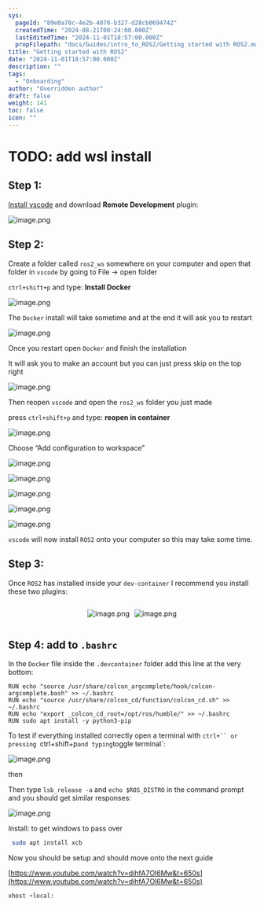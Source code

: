 ```yaml
---
sys:
  pageId: "89e0a78c-4e2b-4070-b327-d28cb0694742"
  createdTime: "2024-08-21T00:24:00.000Z"
  lastEditedTime: "2024-11-01T18:57:00.000Z"
  propFilepath: "docs/Guides/intro_to_ROS2/Getting started with ROS2.md"
title: "Getting started with ROS2"
date: "2024-11-01T18:57:00.000Z"
description: ""
tags:
  - "Onboarding"
author: "Overridden author"
draft: false
weight: 141
toc: false
icon: ""
---
```


# TODO: add wsl install

## Step 1:

[Install vscode](https://code.visualstudio.com/download) and download **Remote Development** plugin:

![image.png](https://prod-files-secure.s3.us-west-2.amazonaws.com/d518164a-d88e-44d1-a4ee-3adb3bd8bce0/efb52993-1881-4a40-b95e-6f020334f022/image.png?X-Amz-Algorithm=AWS4-HMAC-SHA256&X-Amz-Content-Sha256=UNSIGNED-PAYLOAD&X-Amz-Credential=ASIAZI2LB4666BEP4DIC%2F20250428%2Fus-west-2%2Fs3%2Faws4_request&X-Amz-Date=20250428T104256Z&X-Amz-Expires=3600&X-Amz-Security-Token=IQoJb3JpZ2luX2VjENr%2F%2F%2F%2F%2F%2F%2F%2F%2F%2FwEaCXVzLXdlc3QtMiJIMEYCIQCETJJGGgfwRXYHtB%2Bf3uTgvSQF8Mv%2BeMr7jl8BqB7juAIhANCq1%2FrD7PseZg4VswRiZ54lBphEXpDaPfChVmzWWa2eKv8DCHMQABoMNjM3NDIzMTgzODA1IgyDo4wWDboxjSzU6gAq3AMZDCXi1KgYncVweWj4c90RwS%2FmddkKZS2ZkMHOJYLNdPu5AorRzfhT1mPqkaE9LYkVVc3vE4fLtC6tk2kUU76g6ex8mOaX8xjthtWZH5p99gC%2FXSHqLvuePNHEUXUIOdcUBJXnZik4nfu9AjhkcwWtt8JLYbg4egZNTdIFNVt%2F3g7LZYnAj4nbbfkzLk4p%2FwdrcNs4q9yFkYpHcb7pMTxnuxQ8MJQcEblSaw745yj%2F2829dMM8%2BwUC4LZ174jwjD8KvM11xcmU7AOp4iP5qVR0UayBDHnk4mY89G4W6LLhHmyy6T4L1IrAxkwGw1H%2Bxj3Qkzxm%2BbkSGkJMp59Hn8DnxsXneMRLtOQJZd%2FQIaL4Ls4B452Q1vLXpkbHzHv5fMbtbiyxFg%2BEdsNZacBb2svqpuKhq3sFpopE58zKYWKh3KLmFlmBob%2Bav2%2BUCH%2BWn3E7beuP1J8cUjjoODt8LeEZUpKUB6t2aOf3LBSYHEzRSspXGcjJHdjzi0Wy5VDrJKSAsuoIuies%2FfyQwagcKBtFwkTzXM15t33GVltE7gD0LLg37Y8fu0yXfcNW7v2MYVqK3f00alPrEhz5C%2F10sI9SvOfRL3lyM3ygR9N%2B6fzHz3Z13N86Z9rE6uTcwjC0q73ABjqkAZC3JGJL0dhvvDe9jTxnpOp9eXSlRQA2pAL8RRXE%2F63EIt13SNsw0c1%2BidLsoyCGULCFXgYUCJOxJxtGXN%2FVuu%2BCyc5r4vilbDzkIb6Wl6zPq%2FWBPcSQqHXlJOv%2BH7kCKiGkX%2BN6XMFKvrjeshoFPrL%2B8X4%2FfLX%2FNfZDHN8XOXsy5EoEnOEQIc4eFmNCk8yYkbi7bG7IboLOaE4yjwaH%2Fhno2v7V&X-Amz-Signature=5524a62d3ac2e8ea480c9801831a246aa54a3f613cb9b9f202a0abdaa74a997d&X-Amz-SignedHeaders=host&x-id=GetObject)

## Step 2:

Create a folder called `ros2_ws` somewhere on your computer and open that folder in `vscode` by going to File → open folder 

`ctrl+shift+p` and type: **Install Docker**

![image.png](https://prod-files-secure.s3.us-west-2.amazonaws.com/d518164a-d88e-44d1-a4ee-3adb3bd8bce0/2269dc0e-1cd5-47ff-bceb-c04ad9b2eab0/image.png?X-Amz-Algorithm=AWS4-HMAC-SHA256&X-Amz-Content-Sha256=UNSIGNED-PAYLOAD&X-Amz-Credential=ASIAZI2LB4666BEP4DIC%2F20250428%2Fus-west-2%2Fs3%2Faws4_request&X-Amz-Date=20250428T104256Z&X-Amz-Expires=3600&X-Amz-Security-Token=IQoJb3JpZ2luX2VjENr%2F%2F%2F%2F%2F%2F%2F%2F%2F%2FwEaCXVzLXdlc3QtMiJIMEYCIQCETJJGGgfwRXYHtB%2Bf3uTgvSQF8Mv%2BeMr7jl8BqB7juAIhANCq1%2FrD7PseZg4VswRiZ54lBphEXpDaPfChVmzWWa2eKv8DCHMQABoMNjM3NDIzMTgzODA1IgyDo4wWDboxjSzU6gAq3AMZDCXi1KgYncVweWj4c90RwS%2FmddkKZS2ZkMHOJYLNdPu5AorRzfhT1mPqkaE9LYkVVc3vE4fLtC6tk2kUU76g6ex8mOaX8xjthtWZH5p99gC%2FXSHqLvuePNHEUXUIOdcUBJXnZik4nfu9AjhkcwWtt8JLYbg4egZNTdIFNVt%2F3g7LZYnAj4nbbfkzLk4p%2FwdrcNs4q9yFkYpHcb7pMTxnuxQ8MJQcEblSaw745yj%2F2829dMM8%2BwUC4LZ174jwjD8KvM11xcmU7AOp4iP5qVR0UayBDHnk4mY89G4W6LLhHmyy6T4L1IrAxkwGw1H%2Bxj3Qkzxm%2BbkSGkJMp59Hn8DnxsXneMRLtOQJZd%2FQIaL4Ls4B452Q1vLXpkbHzHv5fMbtbiyxFg%2BEdsNZacBb2svqpuKhq3sFpopE58zKYWKh3KLmFlmBob%2Bav2%2BUCH%2BWn3E7beuP1J8cUjjoODt8LeEZUpKUB6t2aOf3LBSYHEzRSspXGcjJHdjzi0Wy5VDrJKSAsuoIuies%2FfyQwagcKBtFwkTzXM15t33GVltE7gD0LLg37Y8fu0yXfcNW7v2MYVqK3f00alPrEhz5C%2F10sI9SvOfRL3lyM3ygR9N%2B6fzHz3Z13N86Z9rE6uTcwjC0q73ABjqkAZC3JGJL0dhvvDe9jTxnpOp9eXSlRQA2pAL8RRXE%2F63EIt13SNsw0c1%2BidLsoyCGULCFXgYUCJOxJxtGXN%2FVuu%2BCyc5r4vilbDzkIb6Wl6zPq%2FWBPcSQqHXlJOv%2BH7kCKiGkX%2BN6XMFKvrjeshoFPrL%2B8X4%2FfLX%2FNfZDHN8XOXsy5EoEnOEQIc4eFmNCk8yYkbi7bG7IboLOaE4yjwaH%2Fhno2v7V&X-Amz-Signature=f2c5dea1a250ca3fb15b9d0a3c891aaa53d5b8ff219503cfd4d0b160f94b9dba&X-Amz-SignedHeaders=host&x-id=GetObject)

The `Docker` install will take sometime and at the end it will ask you to restart

![image.png](https://prod-files-secure.s3.us-west-2.amazonaws.com/d518164a-d88e-44d1-a4ee-3adb3bd8bce0/ed233f78-be33-4b1f-b89c-9c346c0e961e/image.png?X-Amz-Algorithm=AWS4-HMAC-SHA256&X-Amz-Content-Sha256=UNSIGNED-PAYLOAD&X-Amz-Credential=ASIAZI2LB4666BEP4DIC%2F20250428%2Fus-west-2%2Fs3%2Faws4_request&X-Amz-Date=20250428T104256Z&X-Amz-Expires=3600&X-Amz-Security-Token=IQoJb3JpZ2luX2VjENr%2F%2F%2F%2F%2F%2F%2F%2F%2F%2FwEaCXVzLXdlc3QtMiJIMEYCIQCETJJGGgfwRXYHtB%2Bf3uTgvSQF8Mv%2BeMr7jl8BqB7juAIhANCq1%2FrD7PseZg4VswRiZ54lBphEXpDaPfChVmzWWa2eKv8DCHMQABoMNjM3NDIzMTgzODA1IgyDo4wWDboxjSzU6gAq3AMZDCXi1KgYncVweWj4c90RwS%2FmddkKZS2ZkMHOJYLNdPu5AorRzfhT1mPqkaE9LYkVVc3vE4fLtC6tk2kUU76g6ex8mOaX8xjthtWZH5p99gC%2FXSHqLvuePNHEUXUIOdcUBJXnZik4nfu9AjhkcwWtt8JLYbg4egZNTdIFNVt%2F3g7LZYnAj4nbbfkzLk4p%2FwdrcNs4q9yFkYpHcb7pMTxnuxQ8MJQcEblSaw745yj%2F2829dMM8%2BwUC4LZ174jwjD8KvM11xcmU7AOp4iP5qVR0UayBDHnk4mY89G4W6LLhHmyy6T4L1IrAxkwGw1H%2Bxj3Qkzxm%2BbkSGkJMp59Hn8DnxsXneMRLtOQJZd%2FQIaL4Ls4B452Q1vLXpkbHzHv5fMbtbiyxFg%2BEdsNZacBb2svqpuKhq3sFpopE58zKYWKh3KLmFlmBob%2Bav2%2BUCH%2BWn3E7beuP1J8cUjjoODt8LeEZUpKUB6t2aOf3LBSYHEzRSspXGcjJHdjzi0Wy5VDrJKSAsuoIuies%2FfyQwagcKBtFwkTzXM15t33GVltE7gD0LLg37Y8fu0yXfcNW7v2MYVqK3f00alPrEhz5C%2F10sI9SvOfRL3lyM3ygR9N%2B6fzHz3Z13N86Z9rE6uTcwjC0q73ABjqkAZC3JGJL0dhvvDe9jTxnpOp9eXSlRQA2pAL8RRXE%2F63EIt13SNsw0c1%2BidLsoyCGULCFXgYUCJOxJxtGXN%2FVuu%2BCyc5r4vilbDzkIb6Wl6zPq%2FWBPcSQqHXlJOv%2BH7kCKiGkX%2BN6XMFKvrjeshoFPrL%2B8X4%2FfLX%2FNfZDHN8XOXsy5EoEnOEQIc4eFmNCk8yYkbi7bG7IboLOaE4yjwaH%2Fhno2v7V&X-Amz-Signature=29d17ca61408fb1a1421fc5b3eee6d63874c42a11fb36966348c91fa1ec3a2af&X-Amz-SignedHeaders=host&x-id=GetObject)

Once you restart open `Docker` and finish the installation

It will ask you to make an account but you can just press skip on the top right

![image.png](https://prod-files-secure.s3.us-west-2.amazonaws.com/d518164a-d88e-44d1-a4ee-3adb3bd8bce0/21010ad9-1659-4fd9-9f59-9932a09b2a3d/image.png?X-Amz-Algorithm=AWS4-HMAC-SHA256&X-Amz-Content-Sha256=UNSIGNED-PAYLOAD&X-Amz-Credential=ASIAZI2LB4666BEP4DIC%2F20250428%2Fus-west-2%2Fs3%2Faws4_request&X-Amz-Date=20250428T104256Z&X-Amz-Expires=3600&X-Amz-Security-Token=IQoJb3JpZ2luX2VjENr%2F%2F%2F%2F%2F%2F%2F%2F%2F%2FwEaCXVzLXdlc3QtMiJIMEYCIQCETJJGGgfwRXYHtB%2Bf3uTgvSQF8Mv%2BeMr7jl8BqB7juAIhANCq1%2FrD7PseZg4VswRiZ54lBphEXpDaPfChVmzWWa2eKv8DCHMQABoMNjM3NDIzMTgzODA1IgyDo4wWDboxjSzU6gAq3AMZDCXi1KgYncVweWj4c90RwS%2FmddkKZS2ZkMHOJYLNdPu5AorRzfhT1mPqkaE9LYkVVc3vE4fLtC6tk2kUU76g6ex8mOaX8xjthtWZH5p99gC%2FXSHqLvuePNHEUXUIOdcUBJXnZik4nfu9AjhkcwWtt8JLYbg4egZNTdIFNVt%2F3g7LZYnAj4nbbfkzLk4p%2FwdrcNs4q9yFkYpHcb7pMTxnuxQ8MJQcEblSaw745yj%2F2829dMM8%2BwUC4LZ174jwjD8KvM11xcmU7AOp4iP5qVR0UayBDHnk4mY89G4W6LLhHmyy6T4L1IrAxkwGw1H%2Bxj3Qkzxm%2BbkSGkJMp59Hn8DnxsXneMRLtOQJZd%2FQIaL4Ls4B452Q1vLXpkbHzHv5fMbtbiyxFg%2BEdsNZacBb2svqpuKhq3sFpopE58zKYWKh3KLmFlmBob%2Bav2%2BUCH%2BWn3E7beuP1J8cUjjoODt8LeEZUpKUB6t2aOf3LBSYHEzRSspXGcjJHdjzi0Wy5VDrJKSAsuoIuies%2FfyQwagcKBtFwkTzXM15t33GVltE7gD0LLg37Y8fu0yXfcNW7v2MYVqK3f00alPrEhz5C%2F10sI9SvOfRL3lyM3ygR9N%2B6fzHz3Z13N86Z9rE6uTcwjC0q73ABjqkAZC3JGJL0dhvvDe9jTxnpOp9eXSlRQA2pAL8RRXE%2F63EIt13SNsw0c1%2BidLsoyCGULCFXgYUCJOxJxtGXN%2FVuu%2BCyc5r4vilbDzkIb6Wl6zPq%2FWBPcSQqHXlJOv%2BH7kCKiGkX%2BN6XMFKvrjeshoFPrL%2B8X4%2FfLX%2FNfZDHN8XOXsy5EoEnOEQIc4eFmNCk8yYkbi7bG7IboLOaE4yjwaH%2Fhno2v7V&X-Amz-Signature=2a0882396f3967e7f54dd2e706ce22cf6683c0aeff6d8b49b4c427d3288f474f&X-Amz-SignedHeaders=host&x-id=GetObject)

Then reopen `vscode` and open the `ros2_ws` folder you just made

press `ctrl+shift+p` and type: **reopen in container**

![image.png](https://prod-files-secure.s3.us-west-2.amazonaws.com/d518164a-d88e-44d1-a4ee-3adb3bd8bce0/4e93b8c2-41ad-488c-8095-c74205196118/image.png?X-Amz-Algorithm=AWS4-HMAC-SHA256&X-Amz-Content-Sha256=UNSIGNED-PAYLOAD&X-Amz-Credential=ASIAZI2LB4666BEP4DIC%2F20250428%2Fus-west-2%2Fs3%2Faws4_request&X-Amz-Date=20250428T104256Z&X-Amz-Expires=3600&X-Amz-Security-Token=IQoJb3JpZ2luX2VjENr%2F%2F%2F%2F%2F%2F%2F%2F%2F%2FwEaCXVzLXdlc3QtMiJIMEYCIQCETJJGGgfwRXYHtB%2Bf3uTgvSQF8Mv%2BeMr7jl8BqB7juAIhANCq1%2FrD7PseZg4VswRiZ54lBphEXpDaPfChVmzWWa2eKv8DCHMQABoMNjM3NDIzMTgzODA1IgyDo4wWDboxjSzU6gAq3AMZDCXi1KgYncVweWj4c90RwS%2FmddkKZS2ZkMHOJYLNdPu5AorRzfhT1mPqkaE9LYkVVc3vE4fLtC6tk2kUU76g6ex8mOaX8xjthtWZH5p99gC%2FXSHqLvuePNHEUXUIOdcUBJXnZik4nfu9AjhkcwWtt8JLYbg4egZNTdIFNVt%2F3g7LZYnAj4nbbfkzLk4p%2FwdrcNs4q9yFkYpHcb7pMTxnuxQ8MJQcEblSaw745yj%2F2829dMM8%2BwUC4LZ174jwjD8KvM11xcmU7AOp4iP5qVR0UayBDHnk4mY89G4W6LLhHmyy6T4L1IrAxkwGw1H%2Bxj3Qkzxm%2BbkSGkJMp59Hn8DnxsXneMRLtOQJZd%2FQIaL4Ls4B452Q1vLXpkbHzHv5fMbtbiyxFg%2BEdsNZacBb2svqpuKhq3sFpopE58zKYWKh3KLmFlmBob%2Bav2%2BUCH%2BWn3E7beuP1J8cUjjoODt8LeEZUpKUB6t2aOf3LBSYHEzRSspXGcjJHdjzi0Wy5VDrJKSAsuoIuies%2FfyQwagcKBtFwkTzXM15t33GVltE7gD0LLg37Y8fu0yXfcNW7v2MYVqK3f00alPrEhz5C%2F10sI9SvOfRL3lyM3ygR9N%2B6fzHz3Z13N86Z9rE6uTcwjC0q73ABjqkAZC3JGJL0dhvvDe9jTxnpOp9eXSlRQA2pAL8RRXE%2F63EIt13SNsw0c1%2BidLsoyCGULCFXgYUCJOxJxtGXN%2FVuu%2BCyc5r4vilbDzkIb6Wl6zPq%2FWBPcSQqHXlJOv%2BH7kCKiGkX%2BN6XMFKvrjeshoFPrL%2B8X4%2FfLX%2FNfZDHN8XOXsy5EoEnOEQIc4eFmNCk8yYkbi7bG7IboLOaE4yjwaH%2Fhno2v7V&X-Amz-Signature=77820293a6fc22d033237a1193fce1956cade692946d718ad37e17e446018fcf&X-Amz-SignedHeaders=host&x-id=GetObject)

Choose “Add configuration to workspace”

![image.png](https://prod-files-secure.s3.us-west-2.amazonaws.com/d518164a-d88e-44d1-a4ee-3adb3bd8bce0/9560b282-5060-4989-ba37-97e7b2c22476/image.png?X-Amz-Algorithm=AWS4-HMAC-SHA256&X-Amz-Content-Sha256=UNSIGNED-PAYLOAD&X-Amz-Credential=ASIAZI2LB4666BEP4DIC%2F20250428%2Fus-west-2%2Fs3%2Faws4_request&X-Amz-Date=20250428T104256Z&X-Amz-Expires=3600&X-Amz-Security-Token=IQoJb3JpZ2luX2VjENr%2F%2F%2F%2F%2F%2F%2F%2F%2F%2FwEaCXVzLXdlc3QtMiJIMEYCIQCETJJGGgfwRXYHtB%2Bf3uTgvSQF8Mv%2BeMr7jl8BqB7juAIhANCq1%2FrD7PseZg4VswRiZ54lBphEXpDaPfChVmzWWa2eKv8DCHMQABoMNjM3NDIzMTgzODA1IgyDo4wWDboxjSzU6gAq3AMZDCXi1KgYncVweWj4c90RwS%2FmddkKZS2ZkMHOJYLNdPu5AorRzfhT1mPqkaE9LYkVVc3vE4fLtC6tk2kUU76g6ex8mOaX8xjthtWZH5p99gC%2FXSHqLvuePNHEUXUIOdcUBJXnZik4nfu9AjhkcwWtt8JLYbg4egZNTdIFNVt%2F3g7LZYnAj4nbbfkzLk4p%2FwdrcNs4q9yFkYpHcb7pMTxnuxQ8MJQcEblSaw745yj%2F2829dMM8%2BwUC4LZ174jwjD8KvM11xcmU7AOp4iP5qVR0UayBDHnk4mY89G4W6LLhHmyy6T4L1IrAxkwGw1H%2Bxj3Qkzxm%2BbkSGkJMp59Hn8DnxsXneMRLtOQJZd%2FQIaL4Ls4B452Q1vLXpkbHzHv5fMbtbiyxFg%2BEdsNZacBb2svqpuKhq3sFpopE58zKYWKh3KLmFlmBob%2Bav2%2BUCH%2BWn3E7beuP1J8cUjjoODt8LeEZUpKUB6t2aOf3LBSYHEzRSspXGcjJHdjzi0Wy5VDrJKSAsuoIuies%2FfyQwagcKBtFwkTzXM15t33GVltE7gD0LLg37Y8fu0yXfcNW7v2MYVqK3f00alPrEhz5C%2F10sI9SvOfRL3lyM3ygR9N%2B6fzHz3Z13N86Z9rE6uTcwjC0q73ABjqkAZC3JGJL0dhvvDe9jTxnpOp9eXSlRQA2pAL8RRXE%2F63EIt13SNsw0c1%2BidLsoyCGULCFXgYUCJOxJxtGXN%2FVuu%2BCyc5r4vilbDzkIb6Wl6zPq%2FWBPcSQqHXlJOv%2BH7kCKiGkX%2BN6XMFKvrjeshoFPrL%2B8X4%2FfLX%2FNfZDHN8XOXsy5EoEnOEQIc4eFmNCk8yYkbi7bG7IboLOaE4yjwaH%2Fhno2v7V&X-Amz-Signature=968ccfeb7fbf6afc8149344d4ff90a619592859e6e328161acb26516cdad408a&X-Amz-SignedHeaders=host&x-id=GetObject)

![image.png](https://prod-files-secure.s3.us-west-2.amazonaws.com/d518164a-d88e-44d1-a4ee-3adb3bd8bce0/2ee63f81-886b-48e8-a553-dc6e5eac99e4/image.png?X-Amz-Algorithm=AWS4-HMAC-SHA256&X-Amz-Content-Sha256=UNSIGNED-PAYLOAD&X-Amz-Credential=ASIAZI2LB4666BEP4DIC%2F20250428%2Fus-west-2%2Fs3%2Faws4_request&X-Amz-Date=20250428T104256Z&X-Amz-Expires=3600&X-Amz-Security-Token=IQoJb3JpZ2luX2VjENr%2F%2F%2F%2F%2F%2F%2F%2F%2F%2FwEaCXVzLXdlc3QtMiJIMEYCIQCETJJGGgfwRXYHtB%2Bf3uTgvSQF8Mv%2BeMr7jl8BqB7juAIhANCq1%2FrD7PseZg4VswRiZ54lBphEXpDaPfChVmzWWa2eKv8DCHMQABoMNjM3NDIzMTgzODA1IgyDo4wWDboxjSzU6gAq3AMZDCXi1KgYncVweWj4c90RwS%2FmddkKZS2ZkMHOJYLNdPu5AorRzfhT1mPqkaE9LYkVVc3vE4fLtC6tk2kUU76g6ex8mOaX8xjthtWZH5p99gC%2FXSHqLvuePNHEUXUIOdcUBJXnZik4nfu9AjhkcwWtt8JLYbg4egZNTdIFNVt%2F3g7LZYnAj4nbbfkzLk4p%2FwdrcNs4q9yFkYpHcb7pMTxnuxQ8MJQcEblSaw745yj%2F2829dMM8%2BwUC4LZ174jwjD8KvM11xcmU7AOp4iP5qVR0UayBDHnk4mY89G4W6LLhHmyy6T4L1IrAxkwGw1H%2Bxj3Qkzxm%2BbkSGkJMp59Hn8DnxsXneMRLtOQJZd%2FQIaL4Ls4B452Q1vLXpkbHzHv5fMbtbiyxFg%2BEdsNZacBb2svqpuKhq3sFpopE58zKYWKh3KLmFlmBob%2Bav2%2BUCH%2BWn3E7beuP1J8cUjjoODt8LeEZUpKUB6t2aOf3LBSYHEzRSspXGcjJHdjzi0Wy5VDrJKSAsuoIuies%2FfyQwagcKBtFwkTzXM15t33GVltE7gD0LLg37Y8fu0yXfcNW7v2MYVqK3f00alPrEhz5C%2F10sI9SvOfRL3lyM3ygR9N%2B6fzHz3Z13N86Z9rE6uTcwjC0q73ABjqkAZC3JGJL0dhvvDe9jTxnpOp9eXSlRQA2pAL8RRXE%2F63EIt13SNsw0c1%2BidLsoyCGULCFXgYUCJOxJxtGXN%2FVuu%2BCyc5r4vilbDzkIb6Wl6zPq%2FWBPcSQqHXlJOv%2BH7kCKiGkX%2BN6XMFKvrjeshoFPrL%2B8X4%2FfLX%2FNfZDHN8XOXsy5EoEnOEQIc4eFmNCk8yYkbi7bG7IboLOaE4yjwaH%2Fhno2v7V&X-Amz-Signature=06769e04ab9a95dd59b35d5aa178d5b676d5dd11da9f65a2c95c9d1c4b75717b&X-Amz-SignedHeaders=host&x-id=GetObject)

![image.png](https://prod-files-secure.s3.us-west-2.amazonaws.com/d518164a-d88e-44d1-a4ee-3adb3bd8bce0/ae1580b2-b048-407e-aed9-b584224a7a04/image.png?X-Amz-Algorithm=AWS4-HMAC-SHA256&X-Amz-Content-Sha256=UNSIGNED-PAYLOAD&X-Amz-Credential=ASIAZI2LB4666BEP4DIC%2F20250428%2Fus-west-2%2Fs3%2Faws4_request&X-Amz-Date=20250428T104256Z&X-Amz-Expires=3600&X-Amz-Security-Token=IQoJb3JpZ2luX2VjENr%2F%2F%2F%2F%2F%2F%2F%2F%2F%2FwEaCXVzLXdlc3QtMiJIMEYCIQCETJJGGgfwRXYHtB%2Bf3uTgvSQF8Mv%2BeMr7jl8BqB7juAIhANCq1%2FrD7PseZg4VswRiZ54lBphEXpDaPfChVmzWWa2eKv8DCHMQABoMNjM3NDIzMTgzODA1IgyDo4wWDboxjSzU6gAq3AMZDCXi1KgYncVweWj4c90RwS%2FmddkKZS2ZkMHOJYLNdPu5AorRzfhT1mPqkaE9LYkVVc3vE4fLtC6tk2kUU76g6ex8mOaX8xjthtWZH5p99gC%2FXSHqLvuePNHEUXUIOdcUBJXnZik4nfu9AjhkcwWtt8JLYbg4egZNTdIFNVt%2F3g7LZYnAj4nbbfkzLk4p%2FwdrcNs4q9yFkYpHcb7pMTxnuxQ8MJQcEblSaw745yj%2F2829dMM8%2BwUC4LZ174jwjD8KvM11xcmU7AOp4iP5qVR0UayBDHnk4mY89G4W6LLhHmyy6T4L1IrAxkwGw1H%2Bxj3Qkzxm%2BbkSGkJMp59Hn8DnxsXneMRLtOQJZd%2FQIaL4Ls4B452Q1vLXpkbHzHv5fMbtbiyxFg%2BEdsNZacBb2svqpuKhq3sFpopE58zKYWKh3KLmFlmBob%2Bav2%2BUCH%2BWn3E7beuP1J8cUjjoODt8LeEZUpKUB6t2aOf3LBSYHEzRSspXGcjJHdjzi0Wy5VDrJKSAsuoIuies%2FfyQwagcKBtFwkTzXM15t33GVltE7gD0LLg37Y8fu0yXfcNW7v2MYVqK3f00alPrEhz5C%2F10sI9SvOfRL3lyM3ygR9N%2B6fzHz3Z13N86Z9rE6uTcwjC0q73ABjqkAZC3JGJL0dhvvDe9jTxnpOp9eXSlRQA2pAL8RRXE%2F63EIt13SNsw0c1%2BidLsoyCGULCFXgYUCJOxJxtGXN%2FVuu%2BCyc5r4vilbDzkIb6Wl6zPq%2FWBPcSQqHXlJOv%2BH7kCKiGkX%2BN6XMFKvrjeshoFPrL%2B8X4%2FfLX%2FNfZDHN8XOXsy5EoEnOEQIc4eFmNCk8yYkbi7bG7IboLOaE4yjwaH%2Fhno2v7V&X-Amz-Signature=6a7f9689ddb880dfdf0027c41c77f97f31b4557b529646ad06975bd9441a9bbd&X-Amz-SignedHeaders=host&x-id=GetObject)

![image.png](https://prod-files-secure.s3.us-west-2.amazonaws.com/d518164a-d88e-44d1-a4ee-3adb3bd8bce0/53255b28-f75e-430f-b9e3-c0ac8577e42b/image.png?X-Amz-Algorithm=AWS4-HMAC-SHA256&X-Amz-Content-Sha256=UNSIGNED-PAYLOAD&X-Amz-Credential=ASIAZI2LB4666BEP4DIC%2F20250428%2Fus-west-2%2Fs3%2Faws4_request&X-Amz-Date=20250428T104256Z&X-Amz-Expires=3600&X-Amz-Security-Token=IQoJb3JpZ2luX2VjENr%2F%2F%2F%2F%2F%2F%2F%2F%2F%2FwEaCXVzLXdlc3QtMiJIMEYCIQCETJJGGgfwRXYHtB%2Bf3uTgvSQF8Mv%2BeMr7jl8BqB7juAIhANCq1%2FrD7PseZg4VswRiZ54lBphEXpDaPfChVmzWWa2eKv8DCHMQABoMNjM3NDIzMTgzODA1IgyDo4wWDboxjSzU6gAq3AMZDCXi1KgYncVweWj4c90RwS%2FmddkKZS2ZkMHOJYLNdPu5AorRzfhT1mPqkaE9LYkVVc3vE4fLtC6tk2kUU76g6ex8mOaX8xjthtWZH5p99gC%2FXSHqLvuePNHEUXUIOdcUBJXnZik4nfu9AjhkcwWtt8JLYbg4egZNTdIFNVt%2F3g7LZYnAj4nbbfkzLk4p%2FwdrcNs4q9yFkYpHcb7pMTxnuxQ8MJQcEblSaw745yj%2F2829dMM8%2BwUC4LZ174jwjD8KvM11xcmU7AOp4iP5qVR0UayBDHnk4mY89G4W6LLhHmyy6T4L1IrAxkwGw1H%2Bxj3Qkzxm%2BbkSGkJMp59Hn8DnxsXneMRLtOQJZd%2FQIaL4Ls4B452Q1vLXpkbHzHv5fMbtbiyxFg%2BEdsNZacBb2svqpuKhq3sFpopE58zKYWKh3KLmFlmBob%2Bav2%2BUCH%2BWn3E7beuP1J8cUjjoODt8LeEZUpKUB6t2aOf3LBSYHEzRSspXGcjJHdjzi0Wy5VDrJKSAsuoIuies%2FfyQwagcKBtFwkTzXM15t33GVltE7gD0LLg37Y8fu0yXfcNW7v2MYVqK3f00alPrEhz5C%2F10sI9SvOfRL3lyM3ygR9N%2B6fzHz3Z13N86Z9rE6uTcwjC0q73ABjqkAZC3JGJL0dhvvDe9jTxnpOp9eXSlRQA2pAL8RRXE%2F63EIt13SNsw0c1%2BidLsoyCGULCFXgYUCJOxJxtGXN%2FVuu%2BCyc5r4vilbDzkIb6Wl6zPq%2FWBPcSQqHXlJOv%2BH7kCKiGkX%2BN6XMFKvrjeshoFPrL%2B8X4%2FfLX%2FNfZDHN8XOXsy5EoEnOEQIc4eFmNCk8yYkbi7bG7IboLOaE4yjwaH%2Fhno2v7V&X-Amz-Signature=2a7a21875c8d33360f10acb97b57d2098525b78c27a4567835f4c1aaf447238f&X-Amz-SignedHeaders=host&x-id=GetObject)

![image.png](https://prod-files-secure.s3.us-west-2.amazonaws.com/d518164a-d88e-44d1-a4ee-3adb3bd8bce0/7c562767-5af9-4ffb-97d1-327bcdf4ee00/image.png?X-Amz-Algorithm=AWS4-HMAC-SHA256&X-Amz-Content-Sha256=UNSIGNED-PAYLOAD&X-Amz-Credential=ASIAZI2LB4666BEP4DIC%2F20250428%2Fus-west-2%2Fs3%2Faws4_request&X-Amz-Date=20250428T104256Z&X-Amz-Expires=3600&X-Amz-Security-Token=IQoJb3JpZ2luX2VjENr%2F%2F%2F%2F%2F%2F%2F%2F%2F%2FwEaCXVzLXdlc3QtMiJIMEYCIQCETJJGGgfwRXYHtB%2Bf3uTgvSQF8Mv%2BeMr7jl8BqB7juAIhANCq1%2FrD7PseZg4VswRiZ54lBphEXpDaPfChVmzWWa2eKv8DCHMQABoMNjM3NDIzMTgzODA1IgyDo4wWDboxjSzU6gAq3AMZDCXi1KgYncVweWj4c90RwS%2FmddkKZS2ZkMHOJYLNdPu5AorRzfhT1mPqkaE9LYkVVc3vE4fLtC6tk2kUU76g6ex8mOaX8xjthtWZH5p99gC%2FXSHqLvuePNHEUXUIOdcUBJXnZik4nfu9AjhkcwWtt8JLYbg4egZNTdIFNVt%2F3g7LZYnAj4nbbfkzLk4p%2FwdrcNs4q9yFkYpHcb7pMTxnuxQ8MJQcEblSaw745yj%2F2829dMM8%2BwUC4LZ174jwjD8KvM11xcmU7AOp4iP5qVR0UayBDHnk4mY89G4W6LLhHmyy6T4L1IrAxkwGw1H%2Bxj3Qkzxm%2BbkSGkJMp59Hn8DnxsXneMRLtOQJZd%2FQIaL4Ls4B452Q1vLXpkbHzHv5fMbtbiyxFg%2BEdsNZacBb2svqpuKhq3sFpopE58zKYWKh3KLmFlmBob%2Bav2%2BUCH%2BWn3E7beuP1J8cUjjoODt8LeEZUpKUB6t2aOf3LBSYHEzRSspXGcjJHdjzi0Wy5VDrJKSAsuoIuies%2FfyQwagcKBtFwkTzXM15t33GVltE7gD0LLg37Y8fu0yXfcNW7v2MYVqK3f00alPrEhz5C%2F10sI9SvOfRL3lyM3ygR9N%2B6fzHz3Z13N86Z9rE6uTcwjC0q73ABjqkAZC3JGJL0dhvvDe9jTxnpOp9eXSlRQA2pAL8RRXE%2F63EIt13SNsw0c1%2BidLsoyCGULCFXgYUCJOxJxtGXN%2FVuu%2BCyc5r4vilbDzkIb6Wl6zPq%2FWBPcSQqHXlJOv%2BH7kCKiGkX%2BN6XMFKvrjeshoFPrL%2B8X4%2FfLX%2FNfZDHN8XOXsy5EoEnOEQIc4eFmNCk8yYkbi7bG7IboLOaE4yjwaH%2Fhno2v7V&X-Amz-Signature=201fb5731930bd0b7dc85e6bc7b45f5625753348be13d646febd180139be787b&X-Amz-SignedHeaders=host&x-id=GetObject)

`vscode` will now install `ROS2` onto your computer so this may take some time.

## Step 3:

Once `ROS2` has installed inside your `dev-container` I recommend you install these two plugins:

<div style="display: flex;flex-direction: row; column-gap:10px; max-width: 630px;justify-content: center;">
<div>

![image.png](https://prod-files-secure.s3.us-west-2.amazonaws.com/d518164a-d88e-44d1-a4ee-3adb3bd8bce0/3fc3d550-5a54-4ba1-ba6b-faa01cdb7369/image.png?X-Amz-Algorithm=AWS4-HMAC-SHA256&X-Amz-Content-Sha256=UNSIGNED-PAYLOAD&X-Amz-Credential=ASIAZI2LB466YFKQ5AEK%2F20250428%2Fus-west-2%2Fs3%2Faws4_request&X-Amz-Date=20250428T104300Z&X-Amz-Expires=3600&X-Amz-Security-Token=IQoJb3JpZ2luX2VjENr%2F%2F%2F%2F%2F%2F%2F%2F%2F%2FwEaCXVzLXdlc3QtMiJHMEUCIQDR4ZU10kHxUVrJsfV2WZ1goBShjAelwAUX1vv99wE03wIgdcvOohAYgCfhHQSWuOL46l07yd5Gwh9aJgR2sHJH2cEq%2FwMIcxAAGgw2Mzc0MjMxODM4MDUiDLu3ZRfzqfYM%2Bk4%2BQSrcA1uVtLoCvte5jfFRJeiWqs%2BsIG0FkvK%2BRzCItuQk415e7UNkpOlKHQFYi3X2ddFZSvFNNq86Ep5%2ByCu%2FiB1sBNCVC1jaVjLSSjuZ5L0IINVAsBT%2Fvo20pFuWjYsDPORiDN0lPznviDQ%2FxD5Noga9tGDYlMaJ7j4u5F1DPiKMDln%2BF9ACXegp8vLoYY3vaKwbOBUJ90xfpImt8RvZpzkKRYEL8%2B5MtAFw2bBZkbItQBAlyPGxI6EX3FUOoAWeQ%2BkRJ34x5TNH6koItfClKHy1%2B36tUgpddNcUL0X8fwoeCc%2BvgmjuKFP%2F1VAKR3ZvKCqPTIUvMHflrW2CaFUn6s5PsOQA3jYTNYZG5NHwjd3k1fvizy9z2yd4axUHDvTKuHTcOulyaz43qLryUn8Gu%2F73S6Qh7pJ755xaYa11eTHacgoaG2jJ5%2B1bIlf4hrmgedQKnSeRCVp%2BZZ0nX2SGWflJ4S0FYl9covs82s5BvKu7ivafFQ5hpp6WPFV3dQuDwNsoATatE5lrMPDsUFqrM%2FS7VgY9qmAHZwfuoG0HIKswuhx6Pgnbx1NJDwowaayxneQvS7XCkXYZuuJfRamLUUM3rm1lc1Or%2FbjEuZ%2BwfXiSB4nSP4RTNk5JJRC6zEheMJervcAGOqUBAL4pQWwAblGRi713E7cWwoWwhgZyj51IIhdgcqJEdi814XEEfVaUoOXs4czf8WTe0rP4amGQ992jwq%2FAgpUwiH2x%2BVcxOkIxgPeDCISFheNvsqQEFmjPSYMUtDwCNQ%2FtUu4ptYtIqM5m%2F%2FuKtb801Tq9rEHgDzRaRY2pIy2ST8Q40YqwSWhkK%2F7t0lqmdtHDHWy1cgv8SMEpU9h3Bj2led%2BZPfMx&X-Amz-Signature=6b1af1dd2ff520f0a4a12cf1564914da075ef34360fad3fb19e79a80e5be9f99&X-Amz-SignedHeaders=host&x-id=GetObject)

</div>
<div>

![image.png](https://prod-files-secure.s3.us-west-2.amazonaws.com/d518164a-d88e-44d1-a4ee-3adb3bd8bce0/d994cc66-13c2-4093-a5a3-f84cf4601a82/image.png?X-Amz-Algorithm=AWS4-HMAC-SHA256&X-Amz-Content-Sha256=UNSIGNED-PAYLOAD&X-Amz-Credential=ASIAZI2LB466ZSYAYKVA%2F20250428%2Fus-west-2%2Fs3%2Faws4_request&X-Amz-Date=20250428T104300Z&X-Amz-Expires=3600&X-Amz-Security-Token=IQoJb3JpZ2luX2VjENr%2F%2F%2F%2F%2F%2F%2F%2F%2F%2FwEaCXVzLXdlc3QtMiJGMEQCIBVYuXTJbtdo3Dd8g2yZJAhbmMr2t%2FvBx3a28oJ2J74jAiBNcnqZ2p5cfTkj3ixN8sg2VN4TQcRHiKrCHszIx7Zksir%2FAwhzEAAaDDYzNzQyMzE4MzgwNSIMjV3%2B0BHlc3qo12bkKtwDCeqvLo4lR4l6Td9wsPA95dJl2ZKAUFMn5MxjmyxbKp6EiHoUDcGyWJbM1Tz9GAtlgqifcns1%2BjzbzcrspeDJ1DEbepdD%2Bfs2Zn7uUzz0lxYFv7pYq48ER7Eo%2FrlZ8YPHiwaVtUOIqeneSxleOK3J5MPT2iZpwZ%2B9Qv%2FHEsADndA91KRuaN3zmtjvWTr6Ky5NIiqNPVN9jUyeVcUIzuatp6HxbLTOv2nLZUab2EwWJ2Itlk8lhztr%2Bm1F4trqdx98pla%2BozHdk1bPxnYtuK60dQrX%2FGEi8J%2FyYngDoRMZ1LbV6IrJXtZK0is0LCacZJkl2iqrK9XqbhNHf4kXzjuMIIMTMGfwnvoFhPolhbovcXNpwct3R34QDPuwtqggFS0%2FtrzhVkgq3X1AkUl3KW3BJ2vsm9Y4zsMCTt4QbZ5rK42fZXDwjqGOhv3mkFS8cZNTPPeruSLCLvafbD41oDQhcuo58Um2jZwyCChx%2FYpC9pSHu8yNCnAbNMv5Djmy2Gw79Tona%2BfYWAbKgcURporevkdlXuIMCa36W84UjQ16Cgu1kOXr%2BBik5PmRLNtt2FuorNRjhnK6fi6JfaYUFYjB4TOcHwOlzCEzZkk8rI2Tq9Sn3mlYblwF6LCsWd8wvqq9wAY6pgF7xnfHAuJgjZ5tvaboJC8YTmxDO68KVazthsDIsQd91Moe5%2FU4gEXJw7uMjXoH%2F%2Bkx00d634J7ahQUe5b6%2Bu%2Fduis4dfy1Pmu5rrLwiNEKMxAsFNcO5zTje5rbH6PTOOZg2bHzBO%2BKlKT%2FZfyM15%2Foatk7QCnX%2B2ExIdLLHVF5ZpgvliJoS8zVZ5o9tXZkFtEoarWLxOVrb5nxmz56prU1BIHusfqW&X-Amz-Signature=01ca3a2805b48f03ac1b877fb4b15f62fd916d054341e45f7eff5fd73cbf9466&X-Amz-SignedHeaders=host&x-id=GetObject)

</div>
</div>

## Step 4: add to `.bashrc`

In the `Docker` file inside the `.devcontainer` folder add this line at the very bottom: 

```docker
RUN echo "source /usr/share/colcon_argcomplete/hook/colcon-argcomplete.bash" >> ~/.bashrc
RUN echo "source /usr/share/colcon_cd/function/colcon_cd.sh" >> ~/.bashrc
RUN echo "export _colcon_cd_root=/opt/ros/humble/" >> ~/.bashrc
RUN sudo apt install -y python3-pip 
```

To test if everything installed correctly open a terminal with `ctrl+`` or pressing `ctrl+shift+p` and typing `toggle terminal`:

![image.png](https://prod-files-secure.s3.us-west-2.amazonaws.com/d518164a-d88e-44d1-a4ee-3adb3bd8bce0/6a4943d8-b04e-4c02-9a58-775f3384d1a5/image.png?X-Amz-Algorithm=AWS4-HMAC-SHA256&X-Amz-Content-Sha256=UNSIGNED-PAYLOAD&X-Amz-Credential=ASIAZI2LB4666BEP4DIC%2F20250428%2Fus-west-2%2Fs3%2Faws4_request&X-Amz-Date=20250428T104256Z&X-Amz-Expires=3600&X-Amz-Security-Token=IQoJb3JpZ2luX2VjENr%2F%2F%2F%2F%2F%2F%2F%2F%2F%2FwEaCXVzLXdlc3QtMiJIMEYCIQCETJJGGgfwRXYHtB%2Bf3uTgvSQF8Mv%2BeMr7jl8BqB7juAIhANCq1%2FrD7PseZg4VswRiZ54lBphEXpDaPfChVmzWWa2eKv8DCHMQABoMNjM3NDIzMTgzODA1IgyDo4wWDboxjSzU6gAq3AMZDCXi1KgYncVweWj4c90RwS%2FmddkKZS2ZkMHOJYLNdPu5AorRzfhT1mPqkaE9LYkVVc3vE4fLtC6tk2kUU76g6ex8mOaX8xjthtWZH5p99gC%2FXSHqLvuePNHEUXUIOdcUBJXnZik4nfu9AjhkcwWtt8JLYbg4egZNTdIFNVt%2F3g7LZYnAj4nbbfkzLk4p%2FwdrcNs4q9yFkYpHcb7pMTxnuxQ8MJQcEblSaw745yj%2F2829dMM8%2BwUC4LZ174jwjD8KvM11xcmU7AOp4iP5qVR0UayBDHnk4mY89G4W6LLhHmyy6T4L1IrAxkwGw1H%2Bxj3Qkzxm%2BbkSGkJMp59Hn8DnxsXneMRLtOQJZd%2FQIaL4Ls4B452Q1vLXpkbHzHv5fMbtbiyxFg%2BEdsNZacBb2svqpuKhq3sFpopE58zKYWKh3KLmFlmBob%2Bav2%2BUCH%2BWn3E7beuP1J8cUjjoODt8LeEZUpKUB6t2aOf3LBSYHEzRSspXGcjJHdjzi0Wy5VDrJKSAsuoIuies%2FfyQwagcKBtFwkTzXM15t33GVltE7gD0LLg37Y8fu0yXfcNW7v2MYVqK3f00alPrEhz5C%2F10sI9SvOfRL3lyM3ygR9N%2B6fzHz3Z13N86Z9rE6uTcwjC0q73ABjqkAZC3JGJL0dhvvDe9jTxnpOp9eXSlRQA2pAL8RRXE%2F63EIt13SNsw0c1%2BidLsoyCGULCFXgYUCJOxJxtGXN%2FVuu%2BCyc5r4vilbDzkIb6Wl6zPq%2FWBPcSQqHXlJOv%2BH7kCKiGkX%2BN6XMFKvrjeshoFPrL%2B8X4%2FfLX%2FNfZDHN8XOXsy5EoEnOEQIc4eFmNCk8yYkbi7bG7IboLOaE4yjwaH%2Fhno2v7V&X-Amz-Signature=cadef848d78f2d576b28d21606ede6ac8bb2c64a7e208f265db06c65261d4e6b&X-Amz-SignedHeaders=host&x-id=GetObject)

then 

Then type `lsb_release -a` and `echo $ROS_DISTRO` in the command prompt and you should get similar responses:

![image.png](https://prod-files-secure.s3.us-west-2.amazonaws.com/d518164a-d88e-44d1-a4ee-3adb3bd8bce0/3e635dec-a805-4e85-8b9e-d000e5b71a4e/image.png?X-Amz-Algorithm=AWS4-HMAC-SHA256&X-Amz-Content-Sha256=UNSIGNED-PAYLOAD&X-Amz-Credential=ASIAZI2LB4666BEP4DIC%2F20250428%2Fus-west-2%2Fs3%2Faws4_request&X-Amz-Date=20250428T104256Z&X-Amz-Expires=3600&X-Amz-Security-Token=IQoJb3JpZ2luX2VjENr%2F%2F%2F%2F%2F%2F%2F%2F%2F%2FwEaCXVzLXdlc3QtMiJIMEYCIQCETJJGGgfwRXYHtB%2Bf3uTgvSQF8Mv%2BeMr7jl8BqB7juAIhANCq1%2FrD7PseZg4VswRiZ54lBphEXpDaPfChVmzWWa2eKv8DCHMQABoMNjM3NDIzMTgzODA1IgyDo4wWDboxjSzU6gAq3AMZDCXi1KgYncVweWj4c90RwS%2FmddkKZS2ZkMHOJYLNdPu5AorRzfhT1mPqkaE9LYkVVc3vE4fLtC6tk2kUU76g6ex8mOaX8xjthtWZH5p99gC%2FXSHqLvuePNHEUXUIOdcUBJXnZik4nfu9AjhkcwWtt8JLYbg4egZNTdIFNVt%2F3g7LZYnAj4nbbfkzLk4p%2FwdrcNs4q9yFkYpHcb7pMTxnuxQ8MJQcEblSaw745yj%2F2829dMM8%2BwUC4LZ174jwjD8KvM11xcmU7AOp4iP5qVR0UayBDHnk4mY89G4W6LLhHmyy6T4L1IrAxkwGw1H%2Bxj3Qkzxm%2BbkSGkJMp59Hn8DnxsXneMRLtOQJZd%2FQIaL4Ls4B452Q1vLXpkbHzHv5fMbtbiyxFg%2BEdsNZacBb2svqpuKhq3sFpopE58zKYWKh3KLmFlmBob%2Bav2%2BUCH%2BWn3E7beuP1J8cUjjoODt8LeEZUpKUB6t2aOf3LBSYHEzRSspXGcjJHdjzi0Wy5VDrJKSAsuoIuies%2FfyQwagcKBtFwkTzXM15t33GVltE7gD0LLg37Y8fu0yXfcNW7v2MYVqK3f00alPrEhz5C%2F10sI9SvOfRL3lyM3ygR9N%2B6fzHz3Z13N86Z9rE6uTcwjC0q73ABjqkAZC3JGJL0dhvvDe9jTxnpOp9eXSlRQA2pAL8RRXE%2F63EIt13SNsw0c1%2BidLsoyCGULCFXgYUCJOxJxtGXN%2FVuu%2BCyc5r4vilbDzkIb6Wl6zPq%2FWBPcSQqHXlJOv%2BH7kCKiGkX%2BN6XMFKvrjeshoFPrL%2B8X4%2FfLX%2FNfZDHN8XOXsy5EoEnOEQIc4eFmNCk8yYkbi7bG7IboLOaE4yjwaH%2Fhno2v7V&X-Amz-Signature=380c498f33489e9016783572e60cc9a18452203aeb50387d57ba15d0526a5145&X-Amz-SignedHeaders=host&x-id=GetObject)

Install:  to get windows to pass over

```bash
 sudo apt install xcb
```

Now you should be setup and should move onto the next guide 

[https://www.youtube.com/watch?v=dihfA7Ol6Mw&t=650s](https://www.youtube.com/watch?v=dihfA7Ol6Mw&t=650s)

```python
xhost +local:
```
